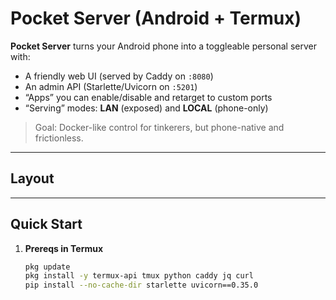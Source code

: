 # Pocket Server (Android + Termux)

**Pocket Server** turns your Android phone into a toggleable personal server with:
- A friendly web UI (served by Caddy on `:8080`)
- An admin API (Starlette/Uvicorn on `:5201`)
- “Apps” you can enable/disable and retarget to custom ports
- “Serving” modes: **LAN** (exposed) and **LOCAL** (phone-only)

> Goal: Docker-like control for tinkerers, but phone-native and frictionless.

---

## Layout


---

## Quick Start

1. **Prereqs in Termux**
   ```bash
   pkg update
   pkg install -y termux-api tmux python caddy jq curl
   pip install --no-cache-dir starlette uvicorn==0.35.0


